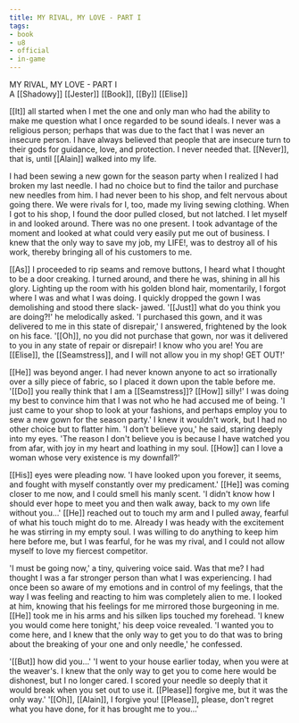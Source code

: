 ```yaml
---
title: MY RIVAL, MY LOVE - PART I
tags:
- book
- u8
- official
- in-game
---
```


MY RIVAL, MY LOVE - PART I  
A [[Shadowy]] [[Jester]] [[Book]], [[By]] [[Elise]]  
  
[[It]] all started when I met the one and only man who had the ability to make me question what I once regarded to be sound ideals. I never was a religious person; perhaps that was due to the fact that I was never an insecure person. I have always believed that people that are insecure turn to their gods for guidance, love, and protection. I never needed that. [[Never]], that is, until [[Alain]] walked into my life.  
  
I had been sewing a new gown for the season party when I realized I had broken my last needle. I had no choice but to find the tailor and purchase new needles from him. I had never been to his shop, and felt nervous about going there. We were rivals for I, too, made my living sewing clothing. When I got to his shop, I found the door pulled closed, but not latched. I let myself in and looked around. There was no one present. I took advantage of the moment and looked at what could very easily put me out of business. I knew that the only way to save my job, my LIFE!, was to destroy all of his work, thereby bringing all of his customers to me.  
  
[[As]] I proceeded to rip seams and remove buttons, I heard what I thought to be a door creaking. I turned around, and there he was, shining in all his glory. Lighting up the room with his golden blond hair, momentarily, I forgot where I was and what I was doing. I quickly dropped the gown I was demolishing and stood there slack- jawed. '[[Just]] what do you think you are doing?!' he melodically asked. 'I purchased this gown, and it was delivered to me in this state of disrepair,' I answered, frightened by the look on his face. '[[Oh]], no you did not purchase that gown, nor was it delivered to you in any state of repair or disrepair! I know who you are! You are [[Elise]], the [[Seamstress]], and I will not allow you in my shop! GET OUT!'  
  
[[He]] was beyond anger. I had never known anyone to act so irrationally over a silly piece of fabric, so I placed it down upon the table before me. '[[Do]] you really think that I am a [[Seamstress]]? [[How]] silly!' I was doing my best to convince him that I was not who he had accused me of being. 'I just came to your shop to look at your fashions, and perhaps employ you to sew a new gown for the season party.' I knew it wouldn't work, but I had no other choice but to flatter him. 'I don't believe you,' he said, staring deeply into my eyes. 'The reason I don't believe you is because I have watched you from afar, with joy in my heart and loathing in my soul. [[How]] can I love a woman whose very existence is my downfall?'  
  
[[His]] eyes were pleading now. 'I have looked upon you forever, it seems, and fought with myself constantly over my predicament.' [[He]] was coming closer to me now, and I could smell his manly scent. 'I didn't know how I should ever hope to meet you and then walk away, back to my own life without you...' [[He]] reached out to touch my arm and I pulled away, fearful of what his touch might do to me. Already I was heady with the excitement he was stirring in my empty soul. I was willing to do anything to keep him here before me, but I was fearful, for he was my rival, and I could not allow myself to love my fiercest competitor.  
  
'I must be going now,' a tiny, quivering voice said. Was that me? I had thought I was a far stronger person than what I was experiencing. I had once been so aware of my emotions and in control of my feelings, that the way I was feeling and reacting to him was completely alien to me. I looked at him, knowing that his feelings for me mirrored those burgeoning in me. [[He]] took me in his arms and his silken lips touched my forehead. 'I knew you would come here tonight,' his deep voice revealed. 'I wanted you to come here, and I knew that the only way to get you to do that was to bring about the breaking of your one and only needle,' he confessed.  
  
'[[But]] how did you...' 'I went to your house earlier today, when you were at the weaver's. I knew that the only way to get you to come here would be dishonest, but I no longer cared. I scored your needle so deeply that it would break when you set out to use it. [[Please]] forgive me, but it was the only way.' '[[Oh]], [[Alain]], I forgive you! [[Please]], please, don't regret what you have done, for it has brought me to you...'
